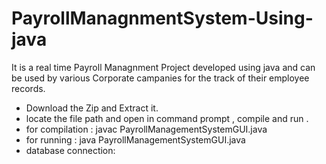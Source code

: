 # PayrollManagnmentSystem-Using-java
It is a real time Payroll Managnment Project developed using java and can be used by various Corporate campanies for the track of their employee records.
- Download the Zip and Extract it.
- locate the file path and open in command prompt , compile and run .
- for compilation : javac PayrollManagementSystemGUI.java
- for running : java PayrollManagementSystemGUI.java
- database connection:
